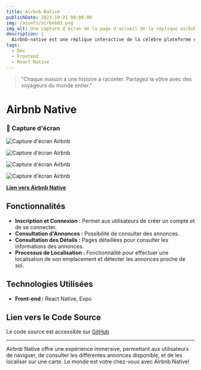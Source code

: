 ```yaml
---
title: Airbnb Native
publishDate: 2023-10-21 00:00:00
img: /assets/airbnb03.png
img_alt: Une capture d'écran de la page d'accueil de la réplique airbnb mobile.
description: |
  Airbnb-native est une réplique interactive de la célèbre plateforme en ligne qui permet aux particuliers de louer temporairement leur logement à d'autres personnes. Développée avec React Native, cette application propose des fonctionnalités, offrant aux utilisateurs une expérience similaire à celle de Airbnb.
tags:
  - Dev
  - Frontend
  - React Native
---
```


> "Chaque maison a une histoire à raconter. Partagez la vôtre avec des voyageurs du monde entier."

# Airbnb Native

### 📸 Capture d'écran

![Capture d'écran Airbnb](/assets/airbnb.png)

![Capture d'écran Airbnb](/assets/SignIn.png)

![Capture d'écran Airbnb](/assets/Signup.png)

![Capture d'écran Airbnb](/assets/Localisationbnb.png)

[**Lien vers Airbnb Native**](https://github.com/J-De-Laclos/airbnb-mobile-react-native)

## Fonctionnalités

- **Inscription et Connexion :** Permet aux utilisateurs de créer un compte et de se connecter.
- **Consultation d'Annonces :** Possibilité de consulter des annonces.
- **Consultation des Détails :** Pages détaillées pour consulter les informations des annonces.
- **Processus de Localisation :** Fonctionnalité pour effectuer une localisation de son emplacement et détecter les annonces proche de soi.

## Technologies Utilisées

- **Front-end :** React Native, Expo

## Lien vers le Code Source

Le code source est accessible sur [GitHub](https://github.com/J-De-Laclos/airbnb-mobile-react-native.)

---

Airbnb Native offre une expérience immersive, permettant aux utilisateurs de naviguer, de consulter les différentes annonces disponible, et de les localiser sur une carte. Le monde est votre chez-vous avec Airbnb Native!
